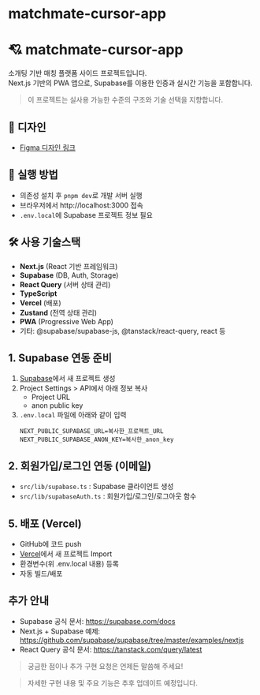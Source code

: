 # matchmate-cursor-app

# 💘 matchmate-cursor-app

소개팅 기반 매칭 플랫폼 사이드 프로젝트입니다.  
Next.js 기반의 PWA 앱으로, Supabase를 이용한 인증과 실시간 기능을 포함합니다.

> 이 프로젝트는 실사용 가능한 수준의 구조와 기술 선택을 지향합니다.

## 🎨 디자인
- [Figma 디자인 링크](https://www.figma.com/design/ywHlf170eMP1f15YoIKz5J/%EC%A0%9C%EB%AA%A9-%EC%97%86%EC%9D%8C?node-id=5-38&t=PYjXfcpGzsrKXlBT-1)

## 🚀 실행 방법
- 의존성 설치 후 `pnpm dev`로 개발 서버 실행
- 브라우저에서 http://localhost:3000 접속
- `.env.local`에 Supabase 프로젝트 정보 필요

## 🛠️ 사용 기술스택
- **Next.js** (React 기반 프레임워크)
- **Supabase** (DB, Auth, Storage)
- **React Query** (서버 상태 관리)
- **TypeScript**
- **Vercel** (배포)
- **Zustand** (전역 상태 관리)
- **PWA** (Progressive Web App)
- 기타: @supabase/supabase-js, @tanstack/react-query, react 등

## 1. Supabase 연동 준비
1. [Supabase](https://app.supabase.com/)에서 새 프로젝트 생성
2. Project Settings > API에서 아래 정보 복사
   - Project URL
   - anon public key
3. `.env.local` 파일에 아래와 같이 입력
   ```env
   NEXT_PUBLIC_SUPABASE_URL=복사한_프로젝트_URL
   NEXT_PUBLIC_SUPABASE_ANON_KEY=복사한_anon_key
   ```

## 2. 회원가입/로그인 연동 (이메일)
- `src/lib/supabase.ts` : Supabase 클라이언트 생성
- `src/lib/supabaseAuth.ts` : 회원가입/로그인/로그아웃 함수

## 5. 배포 (Vercel)
- GitHub에 코드 push
- [Vercel](https://vercel.com/)에서 새 프로젝트 Import
- 환경변수(위 .env.local 내용) 등록
- 자동 빌드/배포

## 추가 안내
- Supabase 공식 문서: https://supabase.com/docs
- Next.js + Supabase 예제: https://github.com/supabase/supabase/tree/master/examples/nextjs
- React Query 공식 문서: https://tanstack.com/query/latest

> 궁금한 점이나 추가 구현 요청은 언제든 말씀해 주세요!

> 자세한 구현 내용 및 주요 기능은 추후 업데이트 예정입니다.
